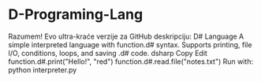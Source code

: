 # D-Programing-Lang
Razumem! Evo ultra-kraće verzije za GitHub deskripciju:  D# Language A simple interpreted language with function.d# syntax. Supports printing, file I/O, conditions, loops, and saving .d# code.  dsharp Copy Edit function.d#.print("Hello!", "red") function.d#.read.file("notes.txt") Run with: python interpreter.py

